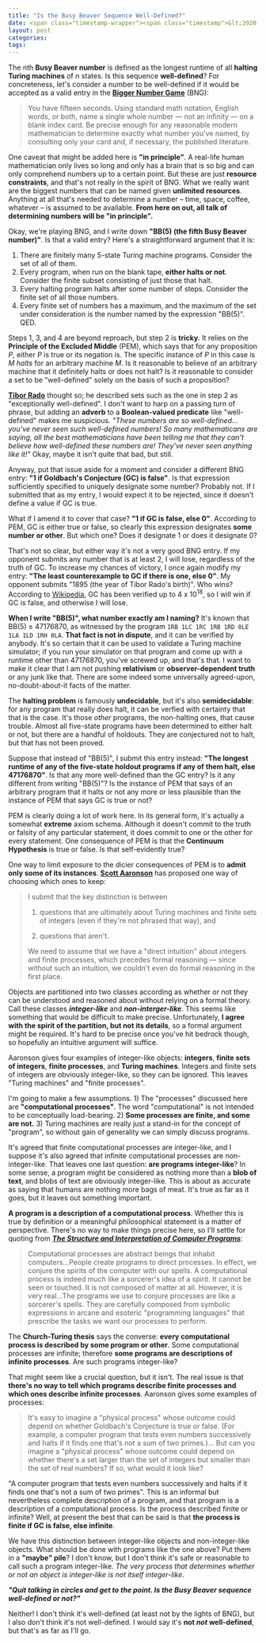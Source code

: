 ```yaml
---
title: "Is the Busy Beaver Sequence Well-Defined?"
date: <span class="timestamp-wrapper"><span class="timestamp">&lt;2020-10-15 Thu&gt;</span></span>
layout: post
categories:
tags:
---
```

The nth **Busy Beaver number** is defined as the longest runtime of all **halting Turing machines** of *n* states. Is this sequence **well-defined**? For concreteness, let's consider a number to be well-defined if it would be accepted as a valid entry in the **[Bigger Number Game](https://www.scottaaronson.com/writings/bignumbers.html)** (BNG):

> You have fifteen seconds. Using standard math notation, English words, or both, name a single whole number — not an infinity — on a blank index card. Be precise enough for any reasonable modern mathematician to determine exactly what number you've named, by consulting only your card and, if necessary, the published literature.

One caveat that might be added here is **"in principle"**. A real-life human mathematician only lives so long and only has a brain that is so big and can only comprehend numbers up to a certain point. But these are just **resource constraints**, and that's not really in the spirit of BNG. What we really want are the biggest numbers that can be named given **unlimited resources**. Anything at all that's needed to determine a number &#x2013; time, space, coffee, whatever &#x2013; is assumed to be available. **From here on out, all talk of determining numbers will be "in principle".**

Okay, we're playing BNG, and I write down **"BB(5) (the fifth Busy Beaver number)"**. Is that a valid entry? Here's a straightforward argument that it is:

1.  There are finitely many 5-state Turing machine programs. Consider the set of all of them.
2.  Every program, when run on the blank tape, **either halts or not**. Consider the finite subset consisting of just those that halt.
3.  Every halting program halts after some number of steps. Consider the finite set of all those numbers.
4.  Every finite set of numbers has a maximum, and the maximum of the set under consideration is the number named by the expression "BB(5)". QED.

Steps 1, 3, and 4 are beyond reproach, but step 2 is **tricky**. It relies on the **Principle of the Excluded Middle** (PEM), which says that for any proposition *P*, either *P* is true or its negation is. The specific instance of *P* in this case is *M halts* for an arbitrary machine *M*. Is it reasonable to believe of an arbitrary machine that it definitely halts or does not halt? Is it reasonable to consider a set to be "well-defined" solely on the basis of such a proposition?

**[Tibor Rado](http://computation4cognitivescientists.weebly.com/uploads/6/2/8/3/6283774/rado-on_non-computable_functions.pdf)** thought so; he described sets such as the one in step 2 as "exceptionally well-defined". I don't want to harp on a passing turn of phrase, but adding an **adverb** to a **Boolean-valued predicate** like "well-defined" makes me suspicious. *"These numbers are so well-defined&#x2026;you've never seen such well-defined numbers! So many mathematicans are saying, all the best mathematicians have been telling me that they can't believe how well-defined these numbers are! They've never seen anything like it!"* Okay, maybe it isn't quite that bad, but still.

Anyway, put that issue aside for a moment and consider a different BNG entry: **"1 if Goldbach's Conjecture (GC) is false"**. Is that expression sufficiently specified to uniquely designate some number? Probably not. If I submitted that as my entry, I would expect it to be rejected, since it doesn't define a value if GC is true.

What if I amend it to cover that case? **"1 if GC is false, else 0"**. According to PEM, GC is either true or false, so clearly this expression designates **some number or other**. But which one? Does it designate 1 or does it designate 0?

That's not so clear, but either way it's not a very good BNG entry. If my opponent submits any number that is at least 2, I will lose, regardless of the truth of GC. To increase my chances of victory, I once again modify my entry: **"The least counterexample to GC if there is one, else 0"**. My opponent submits "1895 (the year of Tibor Rado's birth)". Who wins? According to [Wikipedia](https://en.wikipedia.org/wiki/Goldbach%27s_conjecture), GC has been verified up to 4 x 10<sup>18</sup>, so I will win if GC is false, and otherwise I will lose.

**When I write "BB(5)", what number exactly am I naming?** It's known that BB(5) ≥ 47176870, as witnessed by the program `1RB 1LC 1RC 1RB 1RD 0LE 1LA 1LD 1RH 0LA`. **That fact is not in dispute**, and it can be verified by anybody. It's so certain that it can be used to validate a Turing machine simulator; if you run your simulator on that program and come up with a runtime other than 47176870, you've screwed up, and that's that. I want to make it clear that I am not pushing **relativism** or **observer-dependent truth** or any junk like that. There are some indeed some universally agreed-upon, no-doubt-about-it facts of the matter.

The **halting problem** is famously **undecidable**, but it's also **semidecidable**: for any program that really does halt, it can be verfied with certainty that that is the case. It's those *other* programs, the non-halting ones, that cause trouble. Almost all five-state programs have been determined to either halt or not, but there are a handful of holdouts. They are conjectured not to halt, but that has not been proved.

Suppose that instead of "BB(5)", I submit this entry instead: **"The longest runtime of any of the five-state holdout programs if any of them halt, else 47176870"**. Is that any more well-defined than the GC entry? Is it any different from writing "BB(5)"? Is the instance of PEM that says of an arbitrary program that it halts or not any more or less plausible than the instance of PEM that says GC is true or not?

PEM is clearly doing a lot of work here. In its general form, it's actually a somewhat **extreme** axiom schema. Although it doesn't commit to the truth or falsity of any particular statement, it does commit to one or the other for every statement. One consequence of PEM is that the **Continuum Hypothesis** is true or false. Is that self-evidently true?

One way to limit exposure to the dicier consequences of PEM is to **admit only some of its instances**. **[Scott Aaronson](https://www.scottaaronson.com/blog/?p=327)** has proposed one way of choosing which ones to keep:

> I submit that the key distinction is between
>
> 1.  questions that are ultimately about Turing machines and finite sets of integers (even if they're not phrased that way), and
>
> 2.  questions that aren't.
>
> We need to assume that we have a "direct intuition" about integers and finite processes, which precedes formal reasoning — since without such an intuition, we couldn't even do formal reasoning in the first place.

Objects are partitioned into two classes according as whether or not they can be understood and reasoned about without relying on a formal theory. Call these classes ***integer-like*** and ***non-interger-like***. This seems like something that would be difficult to make precise. Unfortunately, **I agree with the spirit of the partition, but not its details**, so a formal argument might be required. It's hard to be precise once you've hit bedrock though, so hopefully an intuitive argument will suffice.

Aaronson gives four examples of integer-like objects: **integers**, **finite sets of integers**, **finite processes**, and **Turing machines**. Integers and finite sets of integers are obviously integer-like, so they can be ignored. This leaves "Turing machines" and "finite processes".

I'm going to make a few assumptions. 1) The "processes" discussed here are **"computational processes"**. The word "computational" is not intended to be conceptually load-bearing. 2) **Some processes are finite, and some are not.** 3) Turing machines are really just a stand-in for the concept of "program", so without gain of generality we can simply discuss programs.

It's agreed that finite computational processes are integer-like, and I suppose it's also agreed that infinite computational processes are non-integer-like. That leaves one last question: **are programs integer-like**? In some sense, a program might be considered as nothing more than a **blob of text**, and blobs of text are obviously integer-like. This is about as accurate as saying that humans are nothing more bags of meat. It's true as far as it goes, but it leaves out something important.

**A program is a description of a computational process**. Whether this is true by definition or a meaningful philosophical statement is a matter of perspective. There's no way to make things precise here, so I'll settle for quoting from ***[The Structure and Interpretation of Computer Programs](https://mitpress.mit.edu/sites/default/files/sicp/full-text/book/book-Z-H-9.html#%_chap_1)***:

> Computational processes are abstract beings that inhabit computers&#x2026;People create programs to direct processes. In effect, we conjure the spirits of the computer with our spells. A computational process is indeed much like a sorcerer's idea of a spirit. It cannot be seen or touched. It is not composed of matter at all. However, it is very real&#x2026;The programs we use to conjure processes are like a sorcerer's spells. They are carefully composed from symbolic expressions in arcane and esoteric "programming languages" that prescribe the tasks we want our processes to perform.

The **Church-Turing thesis** says the converse: **every computational process is described by some program or other**. Some computational processes are infinite; therefore **some programs are descriptions of infinite processes**. Are such programs integer-like?

That might seem like a crucial question, but it isn't. The real issue is that **there's no way to tell which programs describe finite processes and which ones describe infinite processes**. Aaronson gives some examples of processes:

> It's easy to imagine a "physical process" whose outcome could depend on whether Goldbach's Conjecture is true or false. (For example, a computer program that tests even numbers successively and halts if it finds one that's not a sum of two primes.)&#x2026; But can you imagine a "physical process" whose outcome could depend on whether there's a set larger than the set of integers but smaller than the set of real numbers? If so, what would it look like?

"A computer program that tests even numbers successively and halts if it finds one that's not a sum of two primes". This is an informal but nevertheless complete description of a program, and that program is a description of a computational process. Is the process described finite or infinite? Well, at present the best that can be said is that **the process is finite if GC is false, else infinite**.

We have this distinction between integer-like objects and non-integer-like objects. What should be done with programs like the one above? Put them in a **"maybe" pile**? I don't know, but I don't think it's safe or reasonable to call such a program integer-like. *The very process that determines whether or not an object is integer-like is not itself integer-like*.

***"Quit talking in circles and get to the point. Is the Busy Beaver sequence well-defined or not?"***

Neither! I don't think it's well-defined (at least not by the lights of BNG), but I also don't think it's not well-defined. I would say it's **not *not* well-defined**, but that's as far as I'll go.
